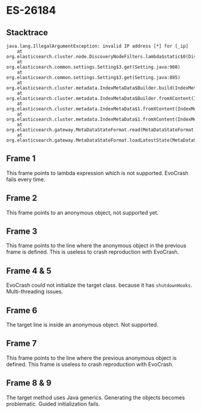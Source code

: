 # ES-26184

## Stacktrace

```
java.lang.IllegalArgumentException: invalid IP address [*] for [_ip]
	at org.elasticsearch.cluster.node.DiscoveryNodeFilters.lambda$static$0(DiscoveryNodeFilters.java:58)
	at org.elasticsearch.common.settings.Setting$3.get(Setting.java:908)
	at org.elasticsearch.common.settings.Setting$3.get(Setting.java:885)
	at org.elasticsearch.cluster.metadata.IndexMetaData$Builder.build(IndexMetaData.java:1026)
	at org.elasticsearch.cluster.metadata.IndexMetaData$Builder.fromXContent(IndexMetaData.java:1240)
	at org.elasticsearch.cluster.metadata.IndexMetaData$1.fromXContent(IndexMetaData.java:1302)
	at org.elasticsearch.cluster.metadata.IndexMetaData$1.fromXContent(IndexMetaData.java:1293)
	at org.elasticsearch.gateway.MetaDataStateFormat.read(MetaDataStateFormat.java:202)
	at org.elasticsearch.gateway.MetaDataStateFormat.loadLatestState(MetaDataStateFormat.java:322)
```

## Frame 1
This frame points to lambda expression which is not supported. EvoCrash fails every time.
## Frame 2
This frame points to an anonymous object, not supported yet.
## Frame 3
This frame points to the line where the anonymous object in the previous frame is defined. This is useless to crash reproduction with EvoCrash.
## Frame 4 & 5
EvoCrash could not initialize the target class. because it has `shutdownHooks`. Multi-threading issues.
## Frame 6
The target line is inside an anonymous object. Not supported.
## Frame 7
This frame points to the line where the previous anonymous object is defined. This frame is useless to crash reproduction with EvoCrash.
## Frame 8 & 9
The target method uses Java generics. Generating the objects becomes problematic. Guided initialization fails.
